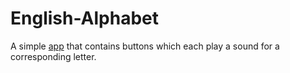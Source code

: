 # English-Alphabet
A simple <a href="https://quickz.github.io/English-Alphabet/">app</a> that contains buttons which each play a sound for a corresponding letter.